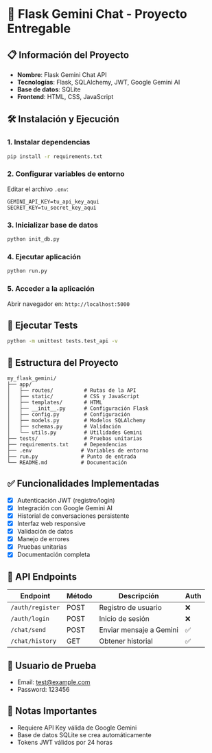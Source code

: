 # 🚀 Flask Gemini Chat - Proyecto Entregable

## 📋 Información del Proyecto
- **Nombre**: Flask Gemini Chat API
- **Tecnologías**: Flask, SQLAlchemy, JWT, Google Gemini AI
- **Base de datos**: SQLite
- **Frontend**: HTML, CSS, JavaScript

## 🛠️ Instalación y Ejecución

### 1. Instalar dependencias
```bash
pip install -r requirements.txt
```

### 2. Configurar variables de entorno
Editar el archivo `.env`:
```
GEMINI_API_KEY=tu_api_key_aqui
SECRET_KEY=tu_secret_key_aqui
```

### 3. Inicializar base de datos
```bash
python init_db.py
```

### 4. Ejecutar aplicación
```bash
python run.py
```

### 5. Acceder a la aplicación
Abrir navegador en: `http://localhost:5000`

## 🧪 Ejecutar Tests
```bash
python -m unittest tests.test_api -v
```

## 📁 Estructura del Proyecto
```
my_flask_gemini/
├── app/
│   ├── routes/          # Rutas de la API
│   ├── static/          # CSS y JavaScript
│   ├── templates/       # HTML
│   ├── __init__.py      # Configuración Flask
│   ├── config.py        # Configuración
│   ├── models.py        # Modelos SQLAlchemy
│   ├── schemas.py       # Validación
│   └── utils.py         # Utilidades Gemini
├── tests/               # Pruebas unitarias
├── requirements.txt     # Dependencias
├── .env                # Variables de entorno
├── run.py              # Punto de entrada
└── README.md           # Documentación
```

## ✅ Funcionalidades Implementadas
- [x] Autenticación JWT (registro/login)
- [x] Integración con Google Gemini AI
- [x] Historial de conversaciones persistente
- [x] Interfaz web responsive
- [x] Validación de datos
- [x] Manejo de errores
- [x] Pruebas unitarias
- [x] Documentación completa

## 🔗 API Endpoints
| Endpoint | Método | Descripción | Auth |
|----------|--------|-------------|------|
| `/auth/register` | POST | Registro de usuario | ❌ |
| `/auth/login` | POST | Inicio de sesión | ❌ |
| `/chat/send` | POST | Enviar mensaje a Gemini | ✅ |
| `/chat/history` | GET | Obtener historial | ✅ |

## 👤 Usuario de Prueba
- Email: test@example.com
- Password: 123456

## 📝 Notas Importantes
- Requiere API Key válida de Google Gemini
- Base de datos SQLite se crea automáticamente
- Tokens JWT válidos por 24 horas